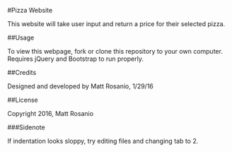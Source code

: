 #Pizza Website

This website will take user input and return a price for their selected pizza.

##Usage

To view this webpage, fork or clone this repository to your own computer. Requires jQuery and Bootstrap to run properly.

##Credits

Designed and developed by Matt Rosanio, 1/29/16

##License

Copyright 2016, Matt Rosanio

###Sidenote

If indentation looks sloppy, try editing files and changing tab to 2.
